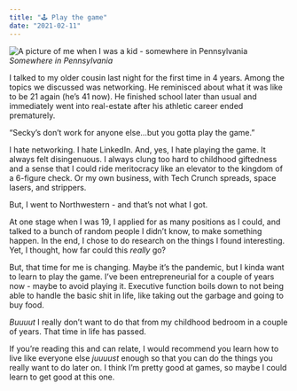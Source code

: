 ```yaml
---
title: "🕹️ Play the game"
date: "2021-02-11"
---
```


![A picture of me when I was a kid - somewhere in Pennsylvania](https://s3.us-west-2.amazonaws.com/secure.notion-static.com/d1a601e1-1faa-40f3-bd76-f9e57595a330/mason.jpg?X-Amz-Algorithm=AWS4-HMAC-SHA256&X-Amz-Content-Sha256=UNSIGNED-PAYLOAD&X-Amz-Credential=AKIAT73L2G45EIPT3X45%2F20220424%2Fus-west-2%2Fs3%2Faws4_request&X-Amz-Date=20220424T214227Z&X-Amz-Expires=86400&X-Amz-Signature=45f9014944df211a22f1d6dc1078dfe5e650687ba479ee0151d94fbf2bc8057a&X-Amz-SignedHeaders=host&response-content-disposition=filename%20%3D%22mason.jpg%22&x-id=GetObject)
_Somewhere in Pennsylvania_

I talked to my older cousin last night for the first time in 4 years. Among the topics we discussed was networking. He reminisced about what it was like to be 21 again (he’s 41 now). He finished school later than usual and immediately went into real-estate after his athletic career ended prematurely.

“Secky’s don’t work for anyone else…but you gotta play the game.”

I hate networking. I hate LinkedIn. And, yes, I hate playing the game. It always felt disingenuous. I always clung too hard to childhood giftedness and a sense that I could ride meritocracy like an elevator to the kingdom of a 6-figure check. Or my own business, with Tech Crunch spreads, space lasers, and strippers.

But, I went to Northwestern - and that’s not what I got.

At one stage when I was 19, I applied for as many positions as I could, and talked to a bunch of random people I didn’t know, to make something happen. In the end, I chose to do research on the things I found interesting. Yet, I thought, how far could this *really* go?

But, that time for me is changing. Maybe it’s the pandemic, but I kinda want to learn to play the game. I’ve been entrepreneurial for a couple of years now - maybe to avoid playing it. Executive function boils down to not being able to handle the basic shit in life, like taking out the garbage and going to buy food.

*Buuuut* I really don’t want to do that from my childhood bedroom in a couple of years. That time in life has passed.

If you’re reading this and can relate, I would recommend you learn how to live like everyone else *juuuust* enough so that you can do the things you really want to do later on. I think I’m pretty good at games, so maybe I could learn to get good at this one.
